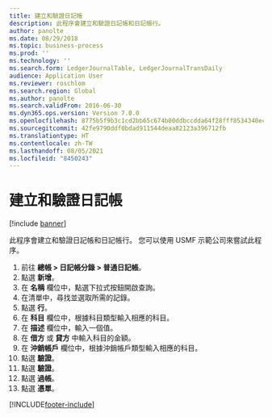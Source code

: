 ```yaml
---
title: 建立和驗證日記帳
description: 此程序會建立和驗證日記帳和日記帳行。
author: panolte
ms.date: 08/29/2018
ms.topic: business-process
ms.prod: ''
ms.technology: ''
ms.search.form: LedgerJournalTable, LedgerJournalTransDaily
audience: Application User
ms.reviewer: roschlom
ms.search.region: Global
ms.author: panolte
ms.search.validFrom: 2016-06-30
ms.dyn365.ops.version: Version 7.0.0
ms.openlocfilehash: 8775b5f9b3c1cd2bb65c674b00ddbccdda64f28fff8534340ec45ad0080bf528
ms.sourcegitcommit: 42fe9790ddf0bdad911544deaa82123a396712fb
ms.translationtype: HT
ms.contentlocale: zh-TW
ms.lasthandoff: 08/05/2021
ms.locfileid: "8450243"
---
```

# <a name="create-and-validate-journals"></a>建立和驗證日記帳

[!include [banner](../../includes/banner.md)]

此程序會建立和驗證日記帳和日記帳行。 您可以使用 USMF 示範公司來嘗試此程序。  

1. 前往 **總帳 > 日記帳分錄 > 普通日記帳**。
2. 點選 **新增**。
3. 在 **名稱** 欄位中，點選下拉式按鈕開啟查詢。
4. 在清單中，尋找並選取所需的記錄。
5. 點選 **行**。
6. 在 **科目** 欄位中，根據科目類型輸入相應的科目。
7. 在 **描述** 欄位中，輸入一個值。
8. 在 **借方** 或 **貸方** 中輸入科目的金額。 
9. 在 **沖銷帳戶** 欄位中，根據沖銷帳戶類型輸入相應的科目。
10. 點選 **驗證**。
11. 點選 **驗證**。
12. 點選 **過帳**。
13. 點選 **憑單**。



[!INCLUDE[footer-include](../../../includes/footer-banner.md)]